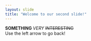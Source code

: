 ```yaml
---
layout: slide
title: "Welcome to our second slide!"
---
```

**SOMETHING** *VERY* ~~INTERESTING~~\
Use the left arrow to go back!
